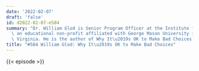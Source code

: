 ```yaml
---
date: '2022-02-07'
draft: 'false'
id: d2022-02-07-e584
summary: "Dr. William Glod is Senior Program Officer at the Institute for Humane Studies,\
  \ an educational non-profit affiliated with George Mason University in Arlington,\
  \ Virginia. He is the author of Why It\u2019s OK to Make Bad Choices."
title: "#584 William Glod: Why It\u2019s OK to Make Bad Choices"
---
```

{{< episode >}}
